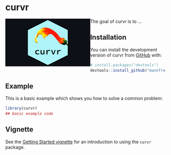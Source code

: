 
# curvr

<img src="man/figures/curvr_hex_sticker.png" align="left" height="150" />

<!-- badges: start -->
<!-- badges: end -->

The goal of curvr is to ...

## Installation

You can install the development version of curvr from [GitHub](https://github.com/) with:

``` r
# install.packages("devtools")
devtools::install_github("mannfred/curvy")
```

## Example

This is a basic example which shows you how to solve a common problem:

``` r
library(curvr)
## basic example code
```
## Vignette 
See the [Getting Started vignette](doc/curvr.html) for an introduction to using the `curvr` package.

